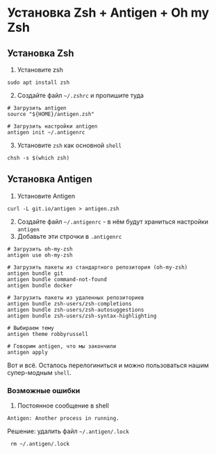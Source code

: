 # Установка Zsh + Antigen + Oh my Zsh


## Установка Zsh

1. Установите zsh
```shell
sudo apt install zsh
```

2. Создайте файл `~/.zshrc` и пропишите туда

```shell
# Загрузить antigen
source "${HOME}/antigen.zsh"

# Загрузить настройки antigen
antigen init ~/.antigenrc
```

3. Установите `zsh` как основной `shell`
```shell
chsh -s $(which zsh)
```


## Установка Antigen

1. Установите Antigen
```shell
curl -L git.io/antigen > antigen.zsh
```
2. Создайте файл `~/.antigenrc` - в нём будут храниться настройки `antigen`
3. Добавьте эти строчки в `.antigenrc`
```shell
# Загрузить oh-my-zsh
antigen use oh-my-zsh

# Загрузить пакеты из стандартного репозитория (oh-my-zsh)
antigen bundle git
antigen bundle command-not-found
antigen bundle docker

# Загрузить пакеты из удаленных репозиториев
antigen bundle zsh-users/zsh-completions
antigen bundle zsh-users/zsh-autosuggestions
antigen bundle zsh-users/zsh-syntax-highlighting

# Выбираем тему
antigen theme robbyrussell

# Говорим antigen, что мы закончили
antigen apply
```

Вот и всё. Осталось перелогиниться и можно пользоваться нашим супер-модным `shell`.

### Возможные ошибки

1. Постоянное сообщение в shell
```
Antigen: Another process in running.
```
   Решение: 
   удалить файл `~/.antigen/.lock`
   ```shell
    rm ~/.antigen/.lock
   ```